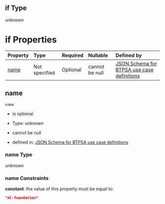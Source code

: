 ## if Type

unknown

# if Properties

| Property      | Type          | Required | Nullable       | Defined by                                                                                                                                                                                                        |
| :------------ | :------------ | :------- | :------------- | :---------------------------------------------------------------------------------------------------------------------------------------------------------------------------------------------------------------- |
| [name](#name) | Not specified | Optional | cannot be null | [JSON Schema for BTPSA use case definitions](btpsa-usecase-properties-services-items-allof-1-then-allof-63-if-properties-name.md "undefined#/properties/services/items/allOf/1/then/allOf/63/if/properties/name") |

## name



`name`

*   is optional

*   Type: unknown

*   cannot be null

*   defined in: [JSON Schema for BTPSA use case definitions](btpsa-usecase-properties-services-items-allof-1-then-allof-63-if-properties-name.md "undefined#/properties/services/items/allOf/1/then/allOf/63/if/properties/name")

### name Type

unknown

### name Constraints

**constant**: the value of this property must be equal to:

```json
"ml-foundation"
```
